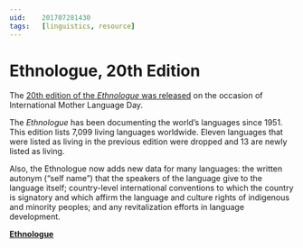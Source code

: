 ```yaml
---
uid:	201707281430
tags:	[linguistics, resource]
---
```


# Ethnologue, 20th Edition

The [20th edition of the *Ethnologue* was released](https://www.ethnologue.com/ethnoblog/gary-simons/welcome-20th-edition) on the occasion of International Mother Language Day.

The *Ethnologue* has been documenting the world’s languages since 1951. This edition lists 7,099 living languages worldwide. Eleven languages that were listed as living in the previous edition were dropped and 13 are newly listed as living.

Also, the Ethnologue now adds new data for many languages: the written autonym (“self name”) that the speakers of the language give to the language itself; country-level international conventions to which the country is signatory and which affirm the language and culture rights of indigenous and minority peoples; and any revitalization efforts in language development.

**[Ethnologue](https://www.ethnologue.com)**
